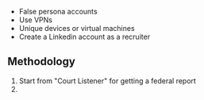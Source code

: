 - False persona accounts
- Use VPNs
- Unique devices or virtual machines
- Create a Linkedin account as a recruiter

## Methodology
1. Start from "Court Listener" for getting a federal report
2. 